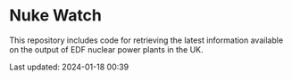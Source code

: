 # Nuke Watch

This repository includes code for retrieving the latest information available on the output of EDF nuclear power plants in the UK.

Last updated: 2024-01-18 00:39